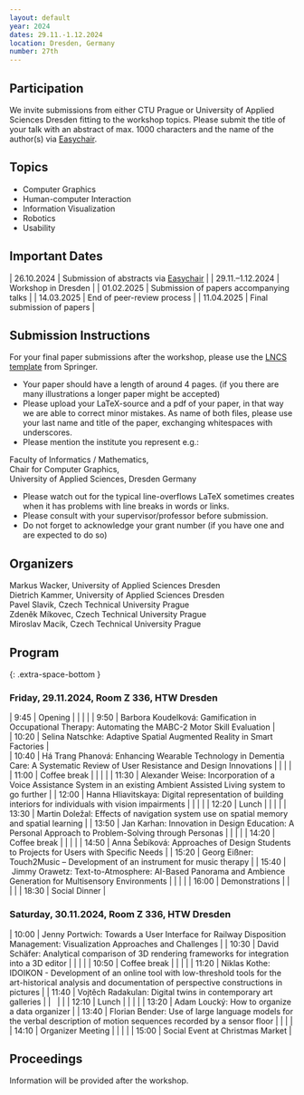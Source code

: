 ```yaml
---
layout: default
year: 2024
dates: 29.11.-1.12.2024
location: Dresden, Germany
number: 27th
---
```

## Participation

We invite submissions from either CTU Prague or University of Applied Sciences Dresden fitting to the workshop topics. Please submit the title of your talk with an abstract of max. 1000 characters and the name of the author(s) via [Easychair](https://easychair.org/conferences/?conf=wuv2024).

## Topics

* Computer Graphics
* Human-computer Interaction
* Information Visualization
* Robotics
* Usability

## Important Dates

| 26.10.2024 | Submission of abstracts via [Easychair](https://easychair.org/conferences/?conf=wuv2024) |
| 29.11.–1.12.2024 | Workshop in Dresden |
| 01.02.2025 | Submission of papers accompanying talks |
| 14.03.2025 | End of peer-review process | 
| 11.04.2025 | Final submission of papers |

## Submission Instructions

For your final paper submissions after the workshop, please use the [LNCS template]( https://www.springer.com/gp/computer-science/lncs/conference-proceedings-guidelines) from Springer. 

* Your paper should have a length of around 4 pages. (if you there are many illustrations a longer paper might be accepted)
* Please upload your LaTeX-source and a pdf of your paper, in that way we are able to correct minor mistakes. As name of both files, please use your last name and title of the paper, exchanging whitespaces with underscores.
* Please mention the institute you represent e.g.:

Faculty of Informatics / Mathematics,\
Chair for Computer Graphics,\
University of Applied Sciences, Dresden Germany

* Please watch out for the typical line-overflows LaTeX sometimes creates when it has problems with line breaks in words or links.
* Please consult with your supervisor/professor before submission.
* Do not forget to acknowledge your grant number (if you have one and are expected to do so)

## Organizers

Markus Wacker, University of Applied Sciences Dresden\
Dietrich Kammer, University of Applied Sciences Dresden\
Pavel Slavik, Czech Technical University Prague\
Zdeněk Míkovec, Czech Technical University Prague\
Miroslav Macik, Czech Technical University Prague

## Program
{: .extra-space-bottom }

### Friday, 29.11.2024, Room Z 336, HTW Dresden

| 9:45 | Opening |
|   |   |
| 9:50 | Barbora Koudelková: Gamification in Occupational Therapy: Automating the MABC-2 Motor Skill Evaluation |	
| 10:20 | Selina Natschke: Adaptive Spatial Augmented Reality in Smart Factories | 	
| 10:40 | Há Trang Phanová: Enhancing Wearable Technology in Dementia Care: A Systematic Review of User Resistance and Design Innovations |
|   |   |
| 11:00 | Coffee break |
|   |   |
| 11:30 | Alexander Weise: Incorporation of a Voice Assistance System in an existing Ambient Assisted Living system to go further |	
| 12:00 | Hanna Hliavitskaya: Digital representation of building interiors for individuals with vision impairments |
|   |   |
| 12:20 | Lunch |
|   |   |
| 13:30 | Martin Doležal: Effects of navigation system use on spatial memory and spatial learning |
| 13:50 | Jan Karhan: Innovation in Design Education: A Personal Approach to Problem-Solving through Personas |
|   |   |
| 14:20 | Coffee break |
|   |   |
| 14:50 | Anna Šebíková: Approaches of Design Students to Projects for Users with Specific Needs |
| 15:20 | Georg Eißner: Touch2Music – Development of an instrument for music therapy |
| 15:40 | Jimmy Orawetz: Text-to-Atmosphere:  AI-Based Panorama and Ambience Generation for Multisensory Environments |
|   |   |
| 16:00 | Demonstrations |
|   |   |
| 18:30 | Social Dinner |

### Saturday, 30.11.2024, Room Z 336, HTW Dresden

| 10:00 | Jenny Portwich: Towards a User Interface for Railway Disposition Management: Visualization Approaches and Challenges |
| 10:30 | David Schäfer: Analytical comparison of 3D rendering frameworks for integration into a 3D editor |
|   |   |
| 10:50 | Coffee break |
|   |   |
| 11:20 | Niklas Kothe: IDOIKON - Development of an online tool with low-threshold tools for the art-historical analysis and documentation of perspective constructions in pictures |
| 11:40 | Vojtěch Radakulan: Digital twins in contemporary art galleries |
|   |   |
| 12:10 | Lunch |
|   |   |
| 13:20 | Adam Loucký: How to organize a data organizer	|
| 13:40 | Florian Bender: Use of large language models for the verbal description of motion sequences recorded by a sensor floor |
|   |   |
| 14:10 | Organizer Meeting |
|   |   |
| 15:00 | Social Event at Christmas Market |

## Proceedings

Information will be provided after the workshop.
